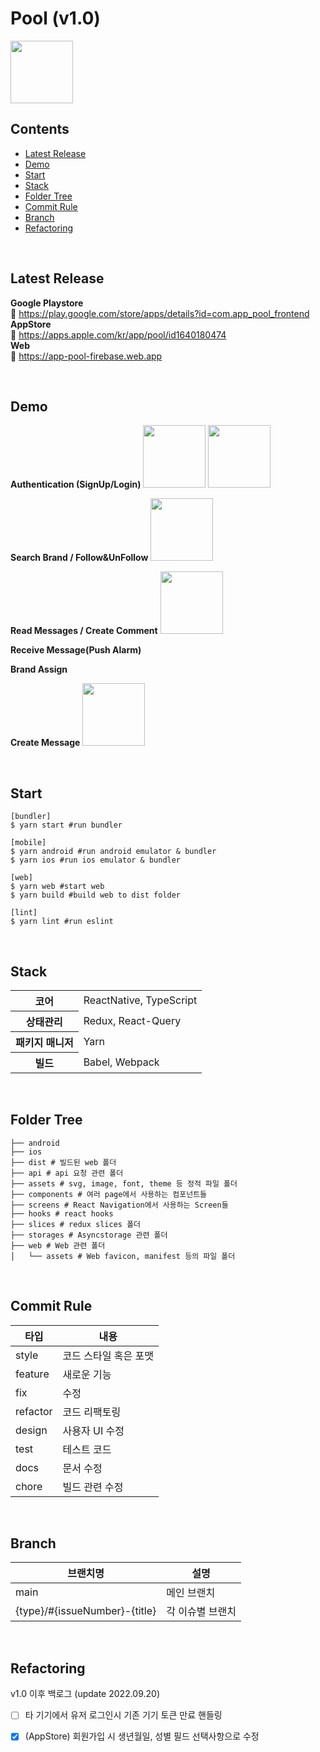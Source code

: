 # Pool (v1.0)

<image src="https://user-images.githubusercontent.com/66757141/191906174-e5a5d5d4-6762-41ea-9447-11490985ff4f.png" width="100px"/>

## Contents
- [Latest Release](#latest-release)
- [Demo](#demo)
- [Start](#start)
- [Stack](#stack)
- [Folder Tree](#folder-tree)
- [Commit Rule](#commit-rule)
- [Branch](#branch)
- [Refactoring](#refactoring)

<br/>

## Latest Release
**Google Playstore**  
🔗 https://play.google.com/store/apps/details?id=com.app_pool_frontend  
**AppStore**  
🔗 https://apps.apple.com/kr/app/pool/id1640180474  
**Web**  
🔗 https://app-pool-firebase.web.app

<br/>

## Demo

**Authentication (SignUp/Login)**
<image src="https://user-images.githubusercontent.com/72551358/197339969-3f884440-128e-45f1-902b-54088f3a5dd1.gif" width="100px"/>
<image src="https://user-images.githubusercontent.com/72551358/197340008-d22c2c8d-1f1b-4c46-a8df-78e138a45d7d.gif" width="100px"/>

**Search Brand / Follow&UnFollow**
<image src="https://user-images.githubusercontent.com/72551358/197339992-f0f7d9f3-6032-4126-8ff1-4e346da88dce.gif" width="100px"/>

**Read Messages / Create Comment**
<image src="https://user-images.githubusercontent.com/72551358/197340006-2e55f7cb-5043-418d-b455-c3541c28c097.gif" width="100px"/>

**Receive Message(Push Alarm)**

**Brand Assign**

**Create Message**
<image src="https://user-images.githubusercontent.com/72551358/197340004-d5b0a7c8-bbee-4534-84a9-c9cf18283545.gif" width="100px"/>

<br/>

## Start
```
[bundler]
$ yarn start #run bundler

[mobile]
$ yarn android #run android emulator & bundler 
$ yarn ios #run ios emulator & bundler

[web]
$ yarn web #start web
$ yarn build #build web to dist folder

[lint]
$ yarn lint #run eslint
```

<br/>

## Stack

<table>
  <tr>
    <th>코어</th>
    <td>ReactNative, TypeScript</td>
  </tr>
  <tr>
    <th>상태관리</th>
    <td>Redux, React-Query</td>
  </tr>
  <tr>
    <th>패키지 매니저</th>
    <td>Yarn</td>
  </tr>
  <tr>
    <th>빌드</th>
    <td>Babel, Webpack    </td>
  </tr>
</table>


<br/>

## Folder Tree
```
├── android
├── ios
├── dist # 빌드된 web 폴더
├── api # api 요청 관련 폴더
├── assets # svg, image, font, theme 등 정적 파일 폴더
├── components # 여러 page에서 사용하는 컴포넌트들
├── screens # React Navigation에서 사용하는 Screen들
├── hooks # react hooks
├── slices # redux slices 폴더
├── storages # Asyncstorage 관련 폴더
├── web # Web 관련 폴더
│   └── assets # Web favicon, manifest 등의 파일 폴더
```

<br/>

## Commit Rule
| 타입     | 내용                  |
|----------|-----------------------|
| style    | 코드 스타일 혹은 포맷 |
| feature  | 새로운 기능           |
| fix      | 수정                  |
| refactor | 코드 리팩토링         |
| design   | 사용자 UI 수정        |
| test     | 테스트 코드           |
| docs     | 문서 수정             |
| chore    | 빌드 관련 수정        |

<br/>

## Branch
| 브랜치명                        | 설명                  |
|--------------------------------|-----------------------|
| main                           | 메인 브랜치            |
| {type}/#{issueNumber}-{title}  | 각 이슈별 브랜치       |

<br/>

## Refactoring
v1.0 이후 백로그 (update 2022.09.20)

- [ ] 타 기기에서 유저 로그인시 기존 기기 토큰 만료 핸들링
- [x] (AppStore) 회원가입 시 생년월일, 성별 필드 선택사항으로 수정

